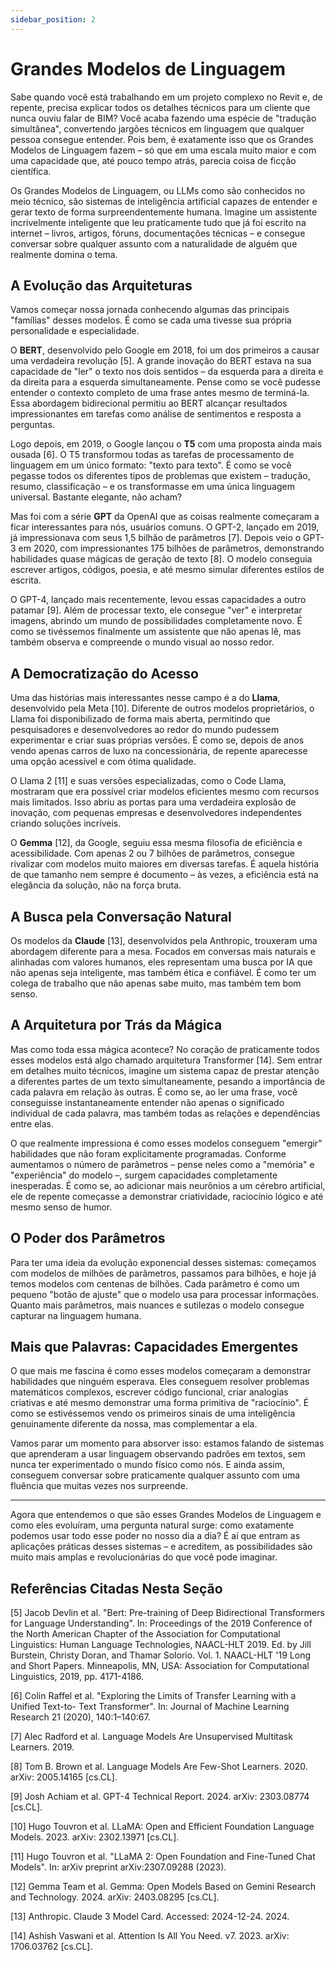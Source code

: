 ```yaml
---
sidebar_position: 2
---
```


# Grandes Modelos de Linguagem

Sabe quando você está trabalhando em um projeto complexo no Revit e, de repente, precisa explicar todos os detalhes técnicos para um cliente que nunca ouviu falar de BIM? Você acaba fazendo uma espécie de "tradução simultânea", convertendo jargões técnicos em linguagem que qualquer pessoa consegue entender. Pois bem, é exatamente isso que os Grandes Modelos de Linguagem fazem – só que em uma escala muito maior e com uma capacidade que, até pouco tempo atrás, parecia coisa de ficção científica.

Os Grandes Modelos de Linguagem, ou LLMs como são conhecidos no meio técnico, são sistemas de inteligência artificial capazes de entender e gerar texto de forma surpreendentemente humana. Imagine um assistente incrivelmente inteligente que leu praticamente tudo que já foi escrito na internet – livros, artigos, fóruns, documentações técnicas – e consegue conversar sobre qualquer assunto com a naturalidade de alguém que realmente domina o tema.

## A Evolução das Arquiteturas

Vamos começar nossa jornada conhecendo algumas das principais "famílias" desses modelos. É como se cada uma tivesse sua própria personalidade e especialidade.

O **BERT**, desenvolvido pelo Google em 2018, foi um dos primeiros a causar uma verdadeira revolução [5]. A grande inovação do BERT estava na sua capacidade de "ler" o texto nos dois sentidos – da esquerda para a direita e da direita para a esquerda simultaneamente. Pense como se você pudesse entender o contexto completo de uma frase antes mesmo de terminá-la. Essa abordagem bidirecional permitiu ao BERT alcançar resultados impressionantes em tarefas como análise de sentimentos e resposta a perguntas.

Logo depois, em 2019, o Google lançou o **T5** com uma proposta ainda mais ousada [6]. O T5 transformou todas as tarefas de processamento de linguagem em um único formato: "texto para texto". É como se você pegasse todos os diferentes tipos de problemas que existem – tradução, resumo, classificação – e os transformasse em uma única linguagem universal. Bastante elegante, não acham?

Mas foi com a série **GPT** da OpenAI que as coisas realmente começaram a ficar interessantes para nós, usuários comuns. O GPT-2, lançado em 2019, já impressionava com seus 1,5 bilhão de parâmetros [7]. Depois veio o GPT-3 em 2020, com impressionantes 175 bilhões de parâmetros, demonstrando habilidades quase mágicas de geração de texto [8]. O modelo conseguia escrever artigos, códigos, poesia, e até mesmo simular diferentes estilos de escrita.

O GPT-4, lançado mais recentemente, levou essas capacidades a outro patamar [9]. Além de processar texto, ele consegue "ver" e interpretar imagens, abrindo um mundo de possibilidades completamente novo. É como se tivéssemos finalmente um assistente que não apenas lê, mas também observa e compreende o mundo visual ao nosso redor.

## A Democratização do Acesso

Uma das histórias mais interessantes nesse campo é a do **Llama**, desenvolvido pela Meta [10]. Diferente de outros modelos proprietários, o Llama foi disponibilizado de forma mais aberta, permitindo que pesquisadores e desenvolvedores ao redor do mundo pudessem experimentar e criar suas próprias versões. É como se, depois de anos vendo apenas carros de luxo na concessionária, de repente aparecesse uma opção acessível e com ótima qualidade.

O Llama 2 [11] e suas versões especializadas, como o Code Llama, mostraram que era possível criar modelos eficientes mesmo com recursos mais limitados. Isso abriu as portas para uma verdadeira explosão de inovação, com pequenas empresas e desenvolvedores independentes criando soluções incríveis.

O **Gemma** [12], da Google, seguiu essa mesma filosofia de eficiência e acessibilidade. Com apenas 2 ou 7 bilhões de parâmetros, consegue rivalizar com modelos muito maiores em diversas tarefas. É aquela história de que tamanho nem sempre é documento – às vezes, a eficiência está na elegância da solução, não na força bruta.

## A Busca pela Conversação Natural

Os modelos da **Claude** [13], desenvolvidos pela Anthropic, trouxeram uma abordagem diferente para a mesa. Focados em conversas mais naturais e alinhadas com valores humanos, eles representam uma busca por IA que não apenas seja inteligente, mas também ética e confiável. É como ter um colega de trabalho que não apenas sabe muito, mas também tem bom senso.

## A Arquitetura por Trás da Mágica

Mas como toda essa mágica acontece? No coração de praticamente todos esses modelos está algo chamado arquitetura Transformer [14]. Sem entrar em detalhes muito técnicos, imagine um sistema capaz de prestar atenção a diferentes partes de um texto simultaneamente, pesando a importância de cada palavra em relação às outras. É como se, ao ler uma frase, você conseguisse instantaneamente entender não apenas o significado individual de cada palavra, mas também todas as relações e dependências entre elas.

O que realmente impressiona é como esses modelos conseguem "emergir" habilidades que não foram explicitamente programadas. Conforme aumentamos o número de parâmetros – pense neles como a "memória" e "experiência" do modelo –, surgem capacidades completamente inesperadas. É como se, ao adicionar mais neurônios a um cérebro artificial, ele de repente começasse a demonstrar criatividade, raciocínio lógico e até mesmo senso de humor.

## O Poder dos Parâmetros

Para ter uma ideia da evolução exponencial desses sistemas: começamos com modelos de milhões de parâmetros, passamos para bilhões, e hoje já temos modelos com centenas de bilhões. Cada parâmetro é como um pequeno "botão de ajuste" que o modelo usa para processar informações. Quanto mais parâmetros, mais nuances e sutilezas o modelo consegue capturar na linguagem humana.

## Mais que Palavras: Capacidades Emergentes

O que mais me fascina é como esses modelos começaram a demonstrar habilidades que ninguém esperava. Eles conseguem resolver problemas matemáticos complexos, escrever código funcional, criar analogias criativas e até mesmo demonstrar uma forma primitiva de "raciocínio". É como se estivéssemos vendo os primeiros sinais de uma inteligência genuinamente diferente da nossa, mas complementar a ela.

Vamos parar um momento para absorver isso: estamos falando de sistemas que aprenderam a usar linguagem observando padrões em textos, sem nunca ter experimentado o mundo físico como nós. E ainda assim, conseguem conversar sobre praticamente qualquer assunto com uma fluência que muitas vezes nos surpreende.

---

Agora que entendemos o que são esses Grandes Modelos de Linguagem e como eles evoluíram, uma pergunta natural surge: como exatamente podemos usar todo esse poder no nosso dia a dia? É aí que entram as aplicações práticas desses sistemas – e acreditem, as possibilidades são muito mais amplas e revolucionárias do que você pode imaginar.

## Referências Citadas Nesta Seção

[5] Jacob Devlin et al. "Bert: Pre-training of Deep Bidirectional Transformers for Language Understanding". In: Proceedings of the 2019 Conference of the North American Chapter of the Association for Computational Linguistics: Human Language Technologies, NAACL-HLT 2019. Ed. by Jill Burstein, Christy Doran, and Thamar Solorio. Vol. 1. NAACL-HLT '19 Long and Short Papers. Minneapolis, MN, USA: Association for Computational Linguistics, 2019, pp. 4171-4186.

[6] Colin Raffel et al. "Exploring the Limits of Transfer Learning with a Unified Text-to- Text Transformer". In: Journal of Machine Learning Research 21 (2020), 140:1–140:67.

[7] Alec Radford et al. Language Models Are Unsupervised Multitask Learners. 2019.

[8] Tom B. Brown et al. Language Models Are Few-Shot Learners. 2020. arXiv: 2005.14165 [cs.CL].

[9] Josh Achiam et al. GPT-4 Technical Report. 2024. arXiv: 2303.08774 [cs.CL].

[10] Hugo Touvron et al. LLaMA: Open and Efficient Foundation Language Models. 2023. arXiv: 2302.13971 [cs.CL].

[11] Hugo Touvron et al. "LLaMA 2: Open Foundation and Fine-Tuned Chat Models". In: arXiv preprint arXiv:2307.09288 (2023).

[12] Gemma Team et al. Gemma: Open Models Based on Gemini Research and Technology. 2024. arXiv: 2403.08295 [cs.CL].

[13] Anthropic. Claude 3 Model Card. Accessed: 2024-12-24. 2024.

[14] Ashish Vaswani et al. Attention Is All You Need. v7. 2023. arXiv: 1706.03762 [cs.CL].